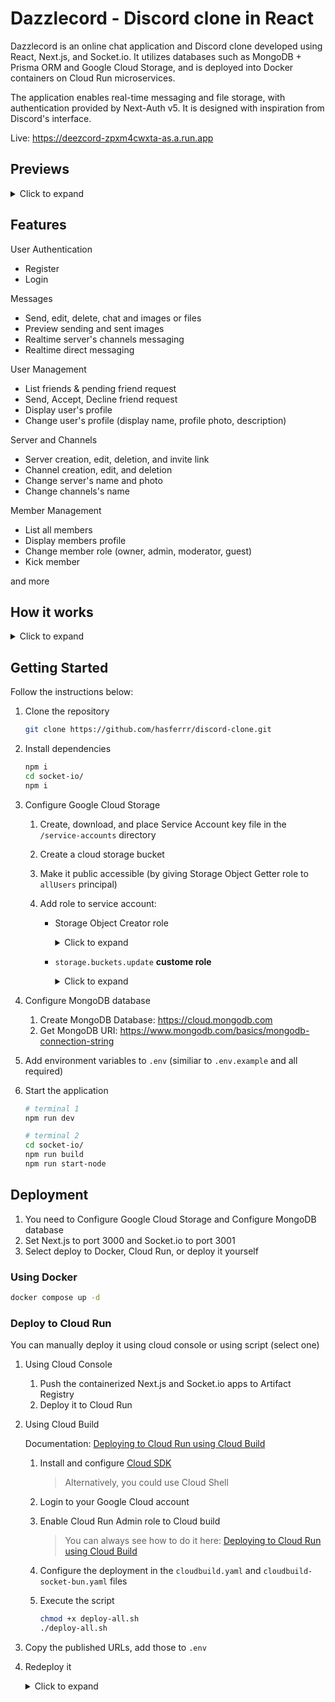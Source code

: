 # Dazzlecord - Discord clone in React

Dazzlecord is an online chat application and Discord clone developed using React, Next.js, and Socket.io. It utilizes databases such as MongoDB + Prisma ORM and Google Cloud Storage, and is deployed into Docker containers on Cloud Run microservices.

The application enables real-time messaging and file storage, with authentication provided by Next-Auth v5. It is designed with inspiration from Discord's interface.

Live: <https://deezcord-zpxm4cwxta-as.a.run.app>

## Previews

<details>
    <summary> Click to expand </summary>
    <br>

![ss1](../assets/images/ss1.png?raw=true)
![ss2](../assets/images/ss2.png?raw=true)
![ss3](../assets/images/ss3.png?raw=true)
![ss4](../assets/images/ss4.png?raw=true)
![ss5](../assets/images/ss5.png?raw=true)

</details>

## Features

User Authentication

* Register
* Login

Messages

* Send, edit, delete, chat and images or files
* Preview sending and sent images
* Realtime server's channels messaging
* Realtime direct messaging

User Management

* List friends & pending friend request
* Send, Accept, Decline friend request
* Display user's profile
* Change user's profile (display name, profile photo, description)

Server and Channels

* Server creation, edit, deletion, and invite link
* Channel creation, edit, and deletion
* Change server's name and photo
* Change channels's name

Member Management

* List all members
* Display members profile
* Change member role (owner, admin, moderator, guest)
* Kick member

and more

## How it works

<details>
    <summary> Click to expand </summary>
    <br>

![diagrams](../assets/images/diagrams.png?raw=true)

</details>

## Getting Started

Follow the instructions below:

1. Clone the repository

   ```bash
   git clone https://github.com/hasferrr/discord-clone.git
   ```

1. Install dependencies

   ```bash
   npm i
   cd socket-io/
   npm i
   ```

1. Configure Google Cloud Storage

   1. Create, download, and place Service Account key file in the `/service-accounts` directory

   2. Create a cloud storage bucket

   3. Make it public accessible (by giving Storage Object Getter role to `allUsers` principal)

   4. Add role to service account:

      * Storage Object Creator role

         <details>
            <summary> Click to expand </summary>
            <br>

        ![sa](../assets/images/sa.png?raw=true)

         </details>

      * `storage.buckets.update` **custome role**

         <details>
            <summary> Click to expand </summary>
            <br>

        ![sa2](../assets/images/sa2.png?raw=true)

         </details>

1. Configure MongoDB database

    1. Create MongoDB Database: <https://cloud.mongodb.com>
    1. Get MongoDB URI: <https://www.mongodb.com/basics/mongodb-connection-string>

1. Add environment variables to `.env` (similiar to `.env.example` and all required)

1. Start the application

   ```bash
   # terminal 1
   npm run dev

   # terminal 2
   cd socket-io/
   npm run build
   npm run start-node
   ```

## Deployment

1. You need to Configure Google Cloud Storage and Configure MongoDB database
1. Set Next.js to port 3000 and Socket.io to port 3001
1. Select deploy to Docker, Cloud Run, or deploy it yourself

### Using Docker

```bash
docker compose up -d
```

### Deploy to Cloud Run

You can manually deploy it using cloud console or using script (select one)

1. Using Cloud Console
   1. Push the containerized Next.js and Socket.io apps to Artifact Registry
   1. Deploy it to Cloud Run

1. Using Cloud Build

   Documentation: [Deploying to Cloud Run using Cloud Build](https://cloud.google.com/build/docs/deploying-builds/deploy-cloud-run)

   1. Install and configure [Cloud SDK](https://cloud.google.com/sdk/docs/install-sdk)

      > Alternatively, you could use Cloud Shell

   1. Login to your Google Cloud account
   1. Enable Cloud Run Admin role to Cloud build

      > You can always see how to do it here: [Deploying to Cloud Run using Cloud Build](https://cloud.google.com/build/docs/deploying-builds/deploy-cloud-run#required_iam_permissions)

   1. Configure the deployment in the `cloudbuild.yaml` and `cloudbuild-socket-bun.yaml` files
   1. Execute the script

      ```bash
      chmod +x deploy-all.sh
      ./deploy-all.sh
      ```

1. Copy the published URLs, add those to `.env`
1. Redeploy it

   <details>
      <summary> Click to expand </summary>
      <br>

   Alternatively, you could infer the URLs of other services by using your knowledge of the structure of Cloud Run service URLs

   ![run-url](../assets/images/run-url.png?raw=true)

   </details>
